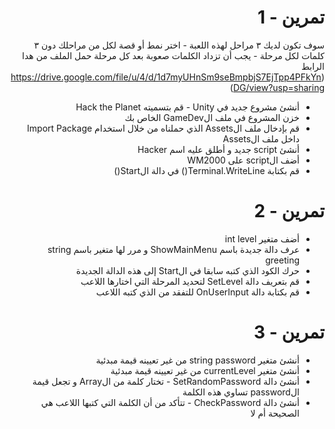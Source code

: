 <div dir=rtl>
  
#  تمرين - 1


سوف تكون لديك ٣ مراحل لهذه اللعبة - اختر نمط أو قصة لكل من مراحلك
دون ٣ كلمات لكل مرحلة - يجب أن تزداد الكلمات صعوبة بعد كل مرحلة 
حمل الملف من هدا الرابط (https://drive.google.com/file/u/4/d/1d7myUHnSm9seBmpbjS7EjTpp4PFkYnDG/view?usp=sharing) 
- أنشئ مشروع جديد في Unity - قم بتسميته Hack the Planet
- خزن المشروع في ملف الGameDev الخاص بك
- قم بإدخال ملف الAssets الذي حملناه من خلال استخدام  Import Package داخل ملف الAssets
- أنشئ script جديد و أطلق عليه اسم Hacker
- أضف الscript على WM2000
- قم بكتابة Terminal.WriteLine() في دالة الStart()


#  تمرين - 2

- أضف متغير int level 
- عرف دالة جديدة باسم ShowMainMenu و مرر لها متغير باسم string greeting 
- حرك الكود الذي كتبه سابقا في الStart إلى هذه الدالة الجديدة
- قم بتعريف دالة SetLevel لتحديد المرحلة التي اختارها اللاعب
-  قم بكتابة دالة OnUserInput للتفقد من الذي كتبه اللاعب


#  تمرين - 3

- أنشئ متغير string password من غير تعيينه قيمة مبدئية
- أنشئ متغير currentLevel من غير تعيينه قيمة مبدئية
- أنشئ دالة SetRandomPassword - تختار كلمة من الArray و تجعل قيمة الpassword تساوي هذه الكلمة
- أنشئ دالة CheckPassword - تتأكد من أن الكلمة التي كتبها اللاعب هي الصحيحة أم لا


</div>
